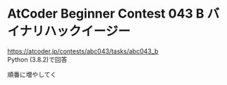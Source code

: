 # AtCoder Beginner Contest 043 B バイナリハックイージー  
https://atcoder.jp/contests/abc043/tasks/abc043_b  
Python (3.8.2)で回答  

順番に増やしてく
